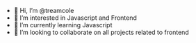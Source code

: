 - 👋 Hi, I’m @treamcole
- 👀 I’m interested in Javascript and Frontend
- 🌱 I’m currently learning Javascript
- 💞️ I’m looking to collaborate on all projects related to frontend

<!---
treamcole/treamcole is a ✨ special ✨ repository because its `README.md` (this file) appears on your GitHub profile.
You can click the Preview link to take a look at your changes.
--->
